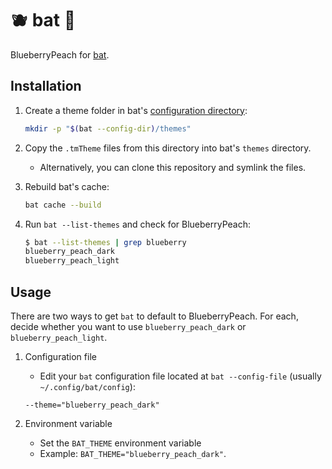 # 🫐 bat 🍑

BlueberryPeach for [bat](https://github.com/sharkdp/bat).

## Installation

1. Create a theme folder in bat's [configuration directory](https://github.com/sharkdp/bat#configuration-file):

   ```bash
   mkdir -p "$(bat --config-dir)/themes"
   ```

2. Copy the `.tmTheme` files from this directory into bat's `themes` directory.
   - Alternatively, you can clone this repository and symlink the files.
3. Rebuild bat's cache:

   ```bash
   bat cache --build
   ```

4. Run `bat --list-themes` and check for BlueberryPeach:

   ```bash
   $ bat --list-themes | grep blueberry
   blueberry_peach_dark
   blueberry_peach_light

   ```

## Usage

There are two ways to get `bat` to default to BlueberryPeach.
For each, decide whether you want to use `blueberry_peach_dark` or `blueberry_peach_light`.

1. Configuration file

   - Edit your `bat` configuration file located at `bat --config-file` (usually `~/.config/bat/config`):

   ```
   --theme="blueberry_peach_dark"
   ```

2. Environment variable
   - Set the `BAT_THEME` environment variable
   - Example: `BAT_THEME="blueberry_peach_dark"`.

